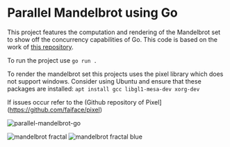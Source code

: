 # Parallel Mandelbrot using Go

This project features the computation and rendering of the Mandelbrot set to show off the concurrency capabilities of Go. This code is based on the work of [this repository](https://github.com/GiselaMD/parallel-mandelbrot-go).

To run the project use `go run .`

To render the mandelbrot set this projects uses the pixel library which does not support windows.
Consider using Ubuntu and ensure that these packages are installed: `apt install gcc libgl1-mesa-dev xorg-dev`

If issues occur refer to the (Github repository of Pixel](https://github.com/faiface/pixel)

![parallel-mandelbrot-go](https://user-images.githubusercontent.com/34191327/122488349-afc5bf00-cfb3-11eb-9767-e6724b05078c.gif)

![mandelbrot fractal](https://user-images.githubusercontent.com/34191327/122481879-ea285f80-cfa5-11eb-985a-7b3e7c73a88d.png)
![mandelbrot fractal blue](https://user-images.githubusercontent.com/34191327/122482067-412e3480-cfa6-11eb-8505-f76ce7d2e3a2.png)

